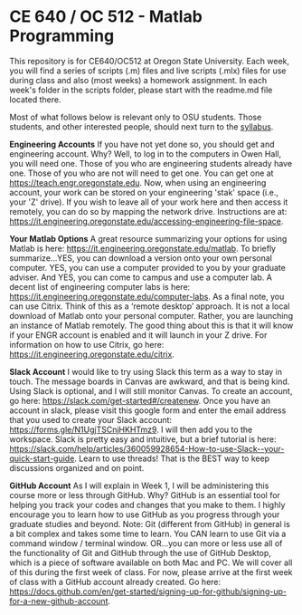 # CE 640 / OC 512 - Matlab Programming

This repository is for CE640/OC512 at Oregon State University. Each week, you will find a series of scripts (.m) files and live scripts (.mlx) files for use during class and also (most weeks) a homework assignment. In each week's folder in the scripts folder, please start with the readme.md file located there.

Most of what follows below is relevant only to OSU students. Those students, and other interested people, should next turn to the [syllabus](syllabus.md).

**Engineering Accounts**
If you have not yet done so, you should get and engineering account. Why? Well, to log in to the computers in Owen Hall, you will need one. Those of you who are engineering students already have one. Those of you who are not will need to get one. You can get one at https://teach.engr.oregonstate.edu. Now, when using an engineering account, your work can be stored on your engineering 'stak' space (i.e., your 'Z' drive). If you wish to leave all of your work here and then access it remotely, you can do so by mapping the network drive. Instructions are at: https://it.engineering.oregonstate.edu/accessing-engineering-file-space. 

**Your Matlab Options**
A great resource summarizing your options for using Matlab is here: https://it.engineering.oregonstate.edu/matlab. To briefly summarize...YES, you can download a version onto your own personal computer. YES, you can use a computer provided to you by your graduate adviser. And YES, you can come to campus and use a computer lab. A decent list of engineering computer labs is here: https://it.engineering.oregonstate.edu/computer-labs. As a final note, you can use Citrix. Think of this as a ‘remote desktop’ approach. It is not a local download of Matlab onto your personal computer. Rather, you are launching an instance of Matlab remotely. The good thing about this is that it will know if your ENGR account is enabled and it will launch in your Z drive. For information on how to use Citrix, go here: https://it.engineering.oregonstate.edu/citrix. 

**Slack Account**
I would like to try using Slack this term as a way to stay in touch. The message boards in Canvas are awkward, and that is being kind. Using Slack is optional, and I will still monitor Canvas. To create an account, go here: https://slack.com/get-started#/createnew. Once you have an account in slack, please visit this google form and enter the email address that you used to create your Slack account: https://forms.gle/N1UgjTSCnjHKHTmz9. I will then add you to the workspace. Slack is pretty easy and intuitive, but a brief tutorial is here: https://slack.com/help/articles/360059928654-How-to-use-Slack--your-quick-start-guide. Learn to use threads! That is the BEST way to keep discussions organized and on point.

**GitHub Account**
As I will explain in Week 1, I will be administering this course more or less through GitHub. Why? GitHub is an essential tool for helping you track your codes and changes that you make to them. I highly encourage you to learn how to use GitHub as you progress through your graduate studies and beyond. Note: Git (different from GitHub) in general is a bit complex and takes some time to learn. You CAN learn to use Git via a command window / terminal window. OR...you can more or less use all of the functionality of Git and GitHub through the use of GitHub Desktop, which is a piece of software available on both Mac and PC. We will cover all of this during the first week of class. For now, please arrive at the first week of class with a GitHub account already created. Go here: https://docs.github.com/en/get-started/signing-up-for-github/signing-up-for-a-new-github-account. 
